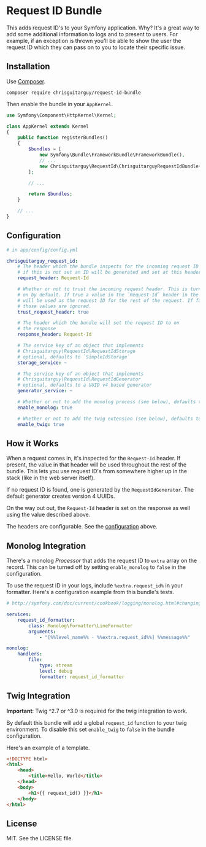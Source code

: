 # Request ID Bundle

This adds request ID's to your Symfony application. Why? It's a great way to add
some additional information to logs and to present to users. For example, if an
exception is thrown you'll be able to show the user the request ID which they
can pass on to you to locate their specific issue.

## Installation

Use [Composer](https://getcomposer.org/).

```
composer require chrisguitarguy/request-id-bundle
```

Then enable the bundle in your `AppKernel`.

```php
use Symfony\Component\HttpKernel\Kernel;

class AppKernel extends Kernel
{
    public function registerBundles()
    {
        $bundles = [
            new Symfony\Bundle\FrameworkBundle\FrameworkBundle(),
            // ...
            new Chrisguitarguy\RequestId\ChrisguitarguyRequestIdBundle(),
        ];

        // ...

        return $bundles;
    }

    // ...
}
```

## Configuration

```yaml
# in app/config/config.yml

chrisguitarguy_request_id:
    # The header which the bundle inspects for the incoming request ID
    # if this is not set an ID will be generated and set at this header
    request_header: Request-Id

    # Whether or not to trust the incoming request header. This is turned
    # on by default. If true a value in the `Request-Id` header in the request
    # will be used as the request ID for the rest of the request. If false
    # those values are ignored.
    trust_request_header: true

    # The header which the bundle will set the request ID to on
    # the response
    response_header: Request-Id

    # The service key of an object that implements
    # Chrisguitarguy\RequestId\RequestIdStorage
    # optional, defaults to `SimpleIdStorage`
    storage_service: ~

    # The service key of an object that implements
    # Chrisguitarguy\RequestId\RequestIdGenerator
    # optional, defaults to a UUID v4 based generator
    generator_service: ~

    # Whether or not to add the monolog process (see below), defaults to true
    enable_monolog: true

    # Whether or not to add the twig extension (see below), defaults to true
    enable_twig: true
```

## How it Works

When a request comes in, it's inspected for the `Request-Id` header. If present,
the value in that header will be used throughout the rest of the bundle. This
lets you use request ID's from somewhere higher up in the stack (like in the web
server itself).

If no request ID is found, one is generated by the `RequestIdGenerator`. The
default generator creates version 4 UUIDs.

On the way out out, the `Request-Id` header is set on the response as well using
the value described above.

The headers are configurable. See the [configuration](#configuration) above.

## Monolog Integration

There's a monolog *Processor* that adds the request ID to `extra` array on the
record. This can be turned off by setting `enable_monolog` to `false` in the
configuration.

To use the request ID in your logs, include `%extra.request_id%` in your
formatter. Here's a configuration example from this bundle's tests.

```yaml
# http://symfony.com/doc/current/cookbook/logging/monolog.html#changing-the-formatter

services:
    request_id_formatter:
        class: Monolog\Formatter\LineFormatter
        arguments:
            - "[%%level_name%% - %%extra.request_id%%] %%message%%"

monolog:
    handlers:
        file:
            type: stream
            level: debug
            formatter: request_id_formatter
```

## Twig Integration

**Important**: Twig ^2.7  or ^3.0 is required for the twig integration to work.

By default this bundle will add a global `request_id` function to your twig
environment. To disable this set `enable_twig` to `false` in the bundle
configuration.

Here's an example of a template.

```html
<!DOCTYPE html>
<html>
    <head>
        <title>Hello, World</title>
    </head>
    <body>
        <h1>{{ request_id() }}</h1>
    </body>
</html>
```

## License

MIT. See the LICENSE file.
